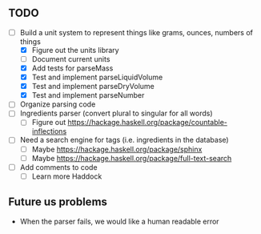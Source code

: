 TODO
---

- [ ] Build a unit system to represent things like grams, ounces, numbers of things
  - [x] Figure out the units library
  - [ ] Document current units
  - [x] Add tests for parseMass
  - [x] Test and implement parseLiquidVolume
  - [x] Test and implement parseDryVolume
  - [x] Test and implement parseNumber
- [ ] Organize parsing code
- [ ] Ingredients parser (convert plural to singular for all words)
  - [ ] Figure out https://hackage.haskell.org/package/countable-inflections
- [ ] Need a search engine for tags (i.e. ingredients in the database)
  - [ ] Maybe https://hackage.haskell.org/package/sphinx
  - [ ] Maybe https://hackage.haskell.org/package/full-text-search
- [ ] Add comments to code
  - [ ] Learn more Haddock

Future us problems
---

- When the parser fails, we would like a human readable error
